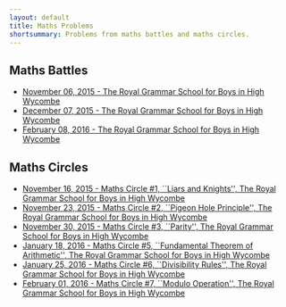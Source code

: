 ```yaml
---
layout: default
title: Maths Problems
shortsummary: Problems from maths battles and maths circles.
---
```


Maths Battles
-------------

* [November 06, 2015 -  The Royal Grammar School for Boys in High Wycombe](/problems/mathsbattles/2015_11_06_hw.html)
* [December 07, 2015 -  The Royal Grammar School for Boys in High Wycombe](/problems/mathsbattles/2015_12_07_hw.html)
* [February 08, 2016 -  The Royal Grammar School for Boys in High Wycombe](/problems/mathsbattles/2016_02_08_hw.html)

Maths Circles
-------------

* [November 16, 2015 -   Maths Circle #1, ``Liars and Knights'', The Royal Grammar School for Boys in High Wycombe](/problems/circlehw/2015_11_16_circlehw.html)
* [November 23, 2015 - Maths Circle #2, ``Pigeon Hole Principle'',  The Royal Grammar School for Boys in High Wycombe](/problems/circlehw/2015_11_27_circlehw.html)
* [November 30, 2015 - Maths Circle #3, ``Parity'', The Royal Grammar School for Boys in High Wycombe](/problems/circlehw/2015_11_26_circlehw.html)
* [January 18, 2016 -  Maths Circle #5, ``Fundamental Theorem of Arithmetic'',  The Royal Grammar School for Boys in High Wycombe](/problems/circlehw/2016_01_18_circlehw.html)
* [January 25, 2016 - Maths Circle #6,  ``Divisibility Rules'', The Royal Grammar School for Boys in High Wycombe](/problems/circlehw/2016_01_25_circlehw.html)
* [February 01, 2016 -  Maths Circle #7, ``Modulo Operation'', The Royal Grammar School for Boys in High Wycombe](/problems/circlehw/2016_02_01_circlehw.html)

